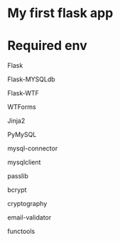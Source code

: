 # My first flask app


# Required env

Flask

Flask-MYSQLdb

Flask-WTF

WTForms

Jinja2

PyMySQL

mysql-connector

mysqlclient

passlib

bcrypt

cryptography

email-validator

functools